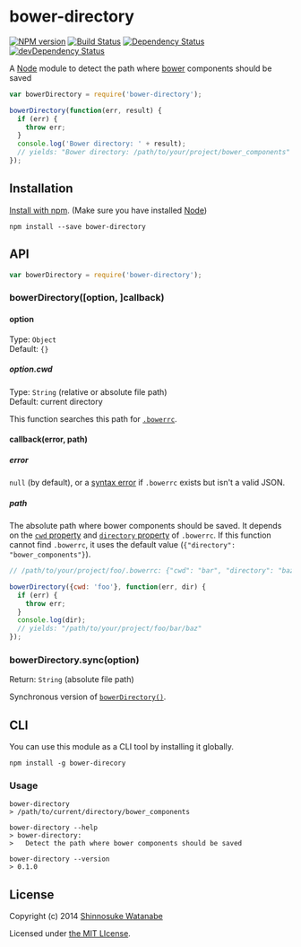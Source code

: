 # bower-directory 

[![NPM version](https://badge.fury.io/js/bower-directory.svg)](http://badge.fury.io/js/bower-directory)
[![Build Status](https://travis-ci.org/shinnn/bower-directory.svg?branch=master)](https://travis-ci.org/shinnn/bower-directory)
[![Dependency Status](https://david-dm.org/shinnn/bower-directory.svg)](https://david-dm.org/shinnn/bower-directory)
[![devDependency Status](https://david-dm.org/shinnn/bower-directory/dev-status.svg)](https://david-dm.org/shinnn/bower-directory#info=devDependencies)

A [Node][node] module to detect the path where [bower](http://bower.io/) components should be saved

```javascript
var bowerDirectory = require('bower-directory');

bowerDirectory(function(err, result) {
  if (err) {
    throw err;
  }
  console.log('Bower directory: ' + result);
  // yields: "Bower directory: /path/to/your/project/bower_components"
}); 
```

## Installation

[Install with npm](https://www.npmjs.org/doc/cli/npm-install.html). (Make sure you have installed [Node][node])

```
npm install --save bower-directory
```

## API

```javascript
var bowerDirectory = require('bower-directory');
```

### bowerDirectory([option, ]callback)

#### option

Type: `Object`  
Default: `{}`

##### option.cwd

Type: `String` (relative or absolute file path)  
Default: current directory

This function searches this path for [`.bowerrc`](http://bower.io/docs/config/).

#### callback(error, path)

##### error

`null` (by default), or a [syntax error](http://www.ecma-international.org/ecma-262/5.1/#sec-15.11.6.4) if `.bowerrc` exists but isn't a valid JSON.

##### path

The absolute path where bower components should be saved. It depends on the [`cwd` property](http://bower.io/docs/config/#cwd) and [`directory` property](http://bower.io/docs/config/#directory) of `.bowerrc`. If this function cannot find `.bowerrc`, it uses the default value (`{"directory": "bower_components"}`).

```javascript
// /path/to/your/project/foo/.bowerrc: {"cwd": "bar", "directory": "baz"}

bowerDirectory({cwd: 'foo'}, function(err, dir) {
  if (err) {
    throw err;
  }
  console.log(dir);
  // yields: "/path/to/your/project/foo/bar/baz"
});
```

### bowerDirectory.sync(option)

Return: `String` (absolute file path) 

Synchronous version of [`bowerDirectory()`](#bowerdirectoryoption-callback).

## CLI

You can use this module as a CLI tool by installing it globally.

```
npm install -g bower-direcory
```

### Usage

```
bower-directory
> /path/to/current/directory/bower_components

bower-directory --help
> bower-directory:
>   Detect the path where bower components should be saved

bower-directory --version
> 0.1.0
```

## License

Copyright (c) 2014 [Shinnosuke Watanabe](https://github.com/shinnn)

Licensed under [the MIT LIcense](./LICENSE).

[node]: http://nodejs.org/
